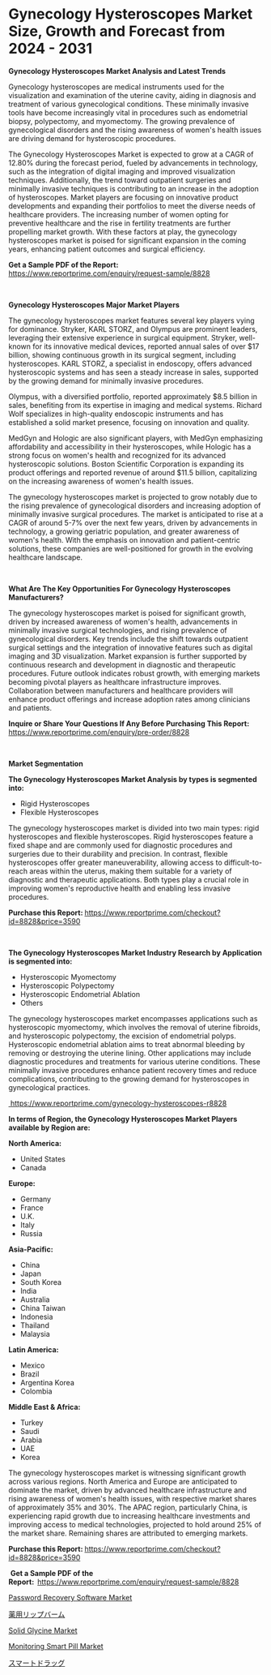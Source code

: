 <p><h1>Gynecology Hysteroscopes Market Size, Growth and Forecast from 2024 - 2031</h1></p><p><strong>Gynecology Hysteroscopes Market Analysis and Latest Trends</strong></p>
<p><p>Gynecology hysteroscopes are medical instruments used for the visualization and examination of the uterine cavity, aiding in diagnosis and treatment of various gynecological conditions. These minimally invasive tools have become increasingly vital in procedures such as endometrial biopsy, polypectomy, and myomectomy. The growing prevalence of gynecological disorders and the rising awareness of women's health issues are driving demand for hysteroscopic procedures.</p><p>The Gynecology Hysteroscopes Market is expected to grow at a CAGR of 12.80% during the forecast period, fueled by advancements in technology, such as the integration of digital imaging and improved visualization techniques. Additionally, the trend toward outpatient surgeries and minimally invasive techniques is contributing to an increase in the adoption of hysteroscopes. Market players are focusing on innovative product developments and expanding their portfolios to meet the diverse needs of healthcare providers. The increasing number of women opting for preventive healthcare and the rise in fertility treatments are further propelling market growth. With these factors at play, the gynecology hysteroscopes market is poised for significant expansion in the coming years, enhancing patient outcomes and surgical efficiency.</p></p>
<p><strong>Get a Sample PDF of the Report:&nbsp;</strong> <a href="https://www.reportprime.com/enquiry/request-sample/8828">https://www.reportprime.com/enquiry/request-sample/8828</a></p>
<p>&nbsp;</p>
<p><strong>Gynecology Hysteroscopes Major Market Players</strong></p>
<p><p>The gynecology hysteroscopes market features several key players vying for dominance. Stryker, KARL STORZ, and Olympus are prominent leaders, leveraging their extensive experience in surgical equipment. Stryker, well-known for its innovative medical devices, reported annual sales of over $17 billion, showing continuous growth in its surgical segment, including hysteroscopes. KARL STORZ, a specialist in endoscopy, offers advanced hysteroscopic systems and has seen a steady increase in sales, supported by the growing demand for minimally invasive procedures.</p><p>Olympus, with a diversified portfolio, reported approximately $8.5 billion in sales, benefiting from its expertise in imaging and medical systems. Richard Wolf specializes in high-quality endoscopic instruments and has established a solid market presence, focusing on innovation and quality.</p><p>MedGyn and Hologic are also significant players, with MedGyn emphasizing affordability and accessibility in their hysteroscopes, while Hologic has a strong focus on women's health and recognized for its advanced hysteroscopic solutions. Boston Scientific Corporation is expanding its product offerings and reported revenue of around $11.5 billion, capitalizing on the increasing awareness of women's health issues.</p><p>The gynecology hysteroscopes market is projected to grow notably due to the rising prevalence of gynecological disorders and increasing adoption of minimally invasive surgical procedures. The market is anticipated to rise at a CAGR of around 5-7% over the next few years, driven by advancements in technology, a growing geriatric population, and greater awareness of women's health. With the emphasis on innovation and patient-centric solutions, these companies are well-positioned for growth in the evolving healthcare landscape.</p></p>
<p>&nbsp;</p>
<p><strong>What Are The Key Opportunities For Gynecology Hysteroscopes Manufacturers?</strong></p>
<p><p>The gynecology hysteroscopes market is poised for significant growth, driven by increased awareness of women's health, advancements in minimally invasive surgical technologies, and rising prevalence of gynecological disorders. Key trends include the shift towards outpatient surgical settings and the integration of innovative features such as digital imaging and 3D visualization. Market expansion is further supported by continuous research and development in diagnostic and therapeutic procedures. Future outlook indicates robust growth, with emerging markets becoming pivotal players as healthcare infrastructure improves. Collaboration between manufacturers and healthcare providers will enhance product offerings and increase adoption rates among clinicians and patients.</p></p>
<p><strong>Inquire or Share Your Questions If Any Before Purchasing This Report:</strong> <a href="https://www.reportprime.com/enquiry/pre-order/8828">https://www.reportprime.com/enquiry/pre-order/8828</a></p>
<p>&nbsp;</p>
<p><strong>Market Segmentation</strong></p>
<p><strong>The Gynecology Hysteroscopes Market Analysis by types is segmented into:</strong></p>
<p><ul><li>Rigid Hysteroscopes</li><li>Flexible Hysteroscopes</li></ul></p>
<p><p>The gynecology hysteroscopes market is divided into two main types: rigid hysteroscopes and flexible hysteroscopes. Rigid hysteroscopes feature a fixed shape and are commonly used for diagnostic procedures and surgeries due to their durability and precision. In contrast, flexible hysteroscopes offer greater maneuverability, allowing access to difficult-to-reach areas within the uterus, making them suitable for a variety of diagnostic and therapeutic applications. Both types play a crucial role in improving women's reproductive health and enabling less invasive procedures.</p></p>
<p><strong>Purchase this Report:&nbsp;</strong><a href="https://www.reportprime.com/checkout?id=8828&price=3590">https://www.reportprime.com/checkout?id=8828&price=3590</a></p>
<p>&nbsp;</p>
<p><strong>The Gynecology Hysteroscopes Market Industry Research by Application is segmented into:</strong></p>
<p><ul><li>Hysteroscopic Myomectomy</li><li>Hysteroscopic Polypectomy</li><li>Hysteroscopic Endometrial Ablation</li><li>Others</li></ul></p>
<p><p>The gynecology hysteroscopes market encompasses applications such as hysteroscopic myomectomy, which involves the removal of uterine fibroids, and hysteroscopic polypectomy, the excision of endometrial polyps. Hysteroscopic endometrial ablation aims to treat abnormal bleeding by removing or destroying the uterine lining. Other applications may include diagnostic procedures and treatments for various uterine conditions. These minimally invasive procedures enhance patient recovery times and reduce complications, contributing to the growing demand for hysteroscopes in gynecological practices.</p></p>
<p><a href="https://www.reportprime.com/gynecology-hysteroscopes-r8828">&nbsp;https://www.reportprime.com/gynecology-hysteroscopes-r8828</a></p>
<p><strong>In terms of Region, the Gynecology Hysteroscopes Market Players available by Region are:</strong></p>
<p>
    <p> <strong> North America: </strong>
        <ul>
            <li>United States</li>
            <li>Canada</li>
        </ul>
        </p> 
    <p> <strong> Europe: </strong>
        <ul>
            <li>Germany</li>
            <li>France</li>
            <li>U.K.</li>
            <li>Italy</li>
            <li>Russia</li>
        </ul>
        </p> 
    <p> <strong> Asia-Pacific: </strong>
        <ul>
            <li>China</li>
            <li>Japan</li>
            <li>South Korea</li>
            <li>India</li>
            <li>Australia</li>
            <li>China Taiwan</li>
            <li>Indonesia</li>
            <li>Thailand</li>
            <li>Malaysia</li>
        </ul>
        </p> 
    <p> <strong> Latin America: </strong>
        <ul>
            <li>Mexico</li>
            <li>Brazil</li>
            <li>Argentina Korea</li>
            <li>Colombia</li>
        </ul>
        </p> 
    <p> <strong> Middle East & Africa: </strong>
        <ul>
            <li>Turkey</li>
            <li>Saudi</li>
            <li>Arabia</li>
            <li>UAE</li>
            <li>Korea</li>
        </ul>
    </p>
    </p>
<p><p>The gynecology hysteroscopes market is witnessing significant growth across various regions. North America and Europe are anticipated to dominate the market, driven by advanced healthcare infrastructure and rising awareness of women's health issues, with respective market shares of approximately 35% and 30%. The APAC region, particularly China, is experiencing rapid growth due to increasing healthcare investments and improving access to medical technologies, projected to hold around 25% of the market share. Remaining shares are attributed to emerging markets.</p></p>
<p><strong>Purchase this Report: </strong><a href="https://www.reportprime.com/checkout?id=8828&price=3590">https://www.reportprime.com/checkout?id=8828&price=3590</a></p>
<p>&nbsp;<strong>Get a Sample PDF of the Report:&nbsp;&nbsp;</strong><a href="https://www.reportprime.com/enquiry/request-sample/8828">https://www.reportprime.com/enquiry/request-sample/8828</a></p>
<p><strong></strong></p>
<p><p><a href="https://www.linkedin.com/pulse/insights-password-recovery-software-market-players-a0gwe?trackingId=VkSs1ZJZTAe4e2Jc3p6TXg%3D%3D">Password Recovery Software Market</a></p><p><a href="https://medium.com/@lillianamurazik2023/medicated-lip-balms-market-%E3%81%AE%E3%82%B0%E3%83%AD%E3%83%BC%E3%83%90%E3%83%AB%E5%B8%82%E5%A0%B4%E6%A6%82%E8%A6%81%E3%81%AF-%E4%B8%96%E7%95%8C%E3%81%8A%E3%82%88%E3%81%B3%E4%B8%BB%E8%A6%81%E5%B8%82%E5%A0%B4%E3%81%AB%E3%81%8A%E3%81%91%E3%82%8B%E6%A5%AD%E7%95%8C%E3%81%AB%E5%BD%B1%E9%9F%BF%E3%82%92%E4%B8%8E%E3%81%88%E3%82%8B%E4%B8%BB%E8%A6%81%E3%81%AA%E3%83%88%E3%83%AC%E3%83%B3%E3%83%89%E3%81%AB%E3%81%A4%E3%81%84%E3%81%A6-%E7%8B%AC%E8%87%AA%E3%81%AE%E8%A6%96%E7%82%B9%E3%82%92%E6%8F%90%E4%BE%9B%E3%81%97%E3%81%BE%E3%81%99-fc289c9e9772">薬用リップバーム</a></p><p><a href="https://issuu.com/reportprime-2/docs/solid-glycine-market-size-2030.pptx_2ccfa57055373e">Solid Glycine Market</a></p><p><a href="https://github.com/GroverBarry/Market-Research-Report-List-7/blob/main/monitoring-smart-pill-market.md">Monitoring Smart Pill Market</a></p><p><a href="https://medium.com/@lillianamurazik2023/smart-drugs-market-%E3%81%AE%E3%82%B0%E3%83%AD%E3%83%BC%E3%83%90%E3%83%AB%E5%B8%82%E5%A0%B4%E6%A6%82%E8%A6%81%E3%81%AF-%E4%B8%96%E7%95%8C%E3%81%8A%E3%82%88%E3%81%B3%E4%B8%BB%E8%A6%81%E5%B8%82%E5%A0%B4%E3%81%AB%E3%81%8A%E3%81%91%E3%82%8B%E6%A5%AD%E7%95%8C%E3%81%AB%E5%BD%B1%E9%9F%BF%E3%82%92%E4%B8%8E%E3%81%88%E3%82%8B%E4%B8%BB%E8%A6%81%E3%81%AA%E3%83%88%E3%83%AC%E3%83%B3%E3%83%89%E3%81%AB%E3%81%A4%E3%81%84%E3%81%A6-%E7%8B%AC%E8%87%AA%E3%81%AE%E8%A6%96%E7%82%B9%E3%82%92%E6%8F%90%E4%BE%9B%E3%81%97%E3%81%BE%E3%81%99-7a82e69b1ecf">スマートドラッグ</a></p></p>